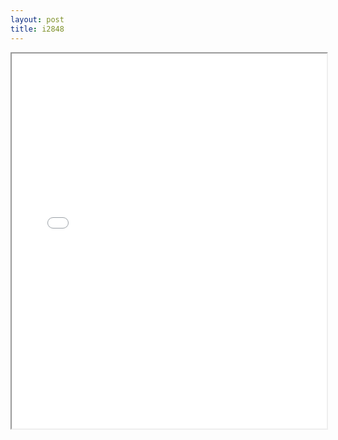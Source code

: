```yaml
---
layout: post
title: i2848
---
```


<div class="pdf-container">
<iframe src="/ea/assets/pdfs/pubs.n.ins/i2848.pdf" height="600" width="100%" allowFullScreen="true"></iframe>
</div>

